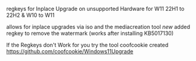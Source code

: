 regkeys for Inplace Upgrade on unsupported Hardware for W11 22H1 to 22H2 & W10 to W11

allows for inplace upgrades via iso and the mediacreation tool
*new* added regkey to remove the watermark (works after installing KB5017130)

If the Regkeys don't Work for you try the tool coofcookie created 
https://github.com/coofcookie/Windows11Upgrade

